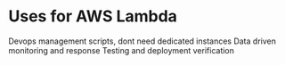 # Uses for AWS Lambda

Devops management scripts, dont need dedicated instances
Data driven monitoring and response
Testing and deployment verification
